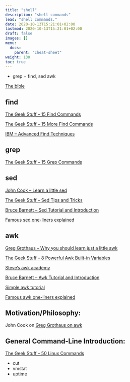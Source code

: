 ```yaml
---
title: "shell"
description: "shell commands"
lead: "shell commands."
date: 2020-10-13T15:21:01+02:00
lastmod: 2020-10-13T15:21:01+02:00
draft: false
images: []
menu:
  docs:
    parent: "cheat-sheet"
weight: 130
toc: true
---
```


* grep + find, sed awk

[The bible](https://wilsonericn.wordpress.com/2011/08/25/find-grep-sed-and-awk/amp/)

## find

[The Geek Stuff – 15 Find Commands](http://www.thegeekstuff.com/2009/03/15-practical-linux-find-command-examples/)

[The Geek Stuff – 15 More Find Commands](http://www.thegeekstuff.com/2009/06/15-practical-unix-linux-find-command-examples-part-2/)

[IBM – Advanced Find Techniques](http://www.ibm.com/developerworks/aix/library/au-unix-find.html)

## grep

[The Geek Stuff – 15 Grep Commands](http://www.thegeekstuff.com/2009/03/15-practical-unix-grep-command-examples/)

## sed

[John Cook – Learn a little sed](http://www.johndcook.com/blog/2011/04/19/learn-one-sed-command/)

[The Geek Stuff – Sed Tips and Tricks](http://www.thegeekstuff.com/tag/sed-tips-and-tricks/)

[Bruce Barnett – Sed Tutorial and Introduction](http://www.grymoire.com/Unix/Sed.html)

[Famous sed one-liners explained](http://www.catonmat.net/blog/sed-one-liners-explained-part-one/)

## awk

[Greg Grothaus – Why you should learn just a little awk](http://gregable.com/2010/09/why-you-should-know-just-little-awk.html)

[The Geek Stuff – 8 Powerful Awk Built-in Variables](http://www.thegeekstuff.com/2010/01/8-powerful-awk-built-in-variables-fs-ofs-rs-ors-nr-nf-filename-fnr/)

[Steve’s awk academy](http://www.troubleshooters.com/codecorn/awk/index.htm)

[Bruce Barnett – Awk Tutorial and Introduction](http://www.grymoire.com/Unix/Awk.html)

[Simple awk tutorial](http://www.hcs.harvard.edu/~dholland/computers/awk.html)

[Famous awk one-liners explained](http://www.catonmat.net/blog/awk-one-liners-explained-part-one/)

## Motivation/Philosophy:

John Cook on [Greg Grothaus on awk](http://www.johndcook.com/blog/2010/09/29/a-little-awk/)

## General Command-Line Introduction:

[The Geek Stuff – 50 Linux Commands](http://www.thegeekstuff.com/2010/11/50-linux-commands/)

* cut
* vmstat
* uptime
